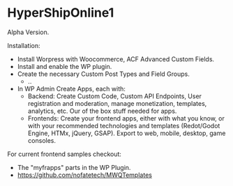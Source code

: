 # HyperShipOnline1

Alpha Version.

Installation:
- Install Worpress with Woocommerce, ACF Advanced Custom Fields.
- Install and enable the WP plugin.
- Create the necessary Custom Post Types and Field Groups.
  - ..
- In WP Admin Create Apps, each with:
  - Backend: Create Custom Code, Custom API Endpoints, User registration and moderation, manage monetization, templates, analytics, etc. Our of the box stuff needed for apps.
  - Frontends: Create your frontend apps, either with what you know, or with your recommended technologies and templates (Redot/Godot Engine, HTMx, jQuery, GSAP). Export to web, mobile, desktop, game consoles.

For current frontend samples checkout:
- The "myfrapps" parts in the WP Plugin.
- https://github.com/nofatetech/MWQTemplates

